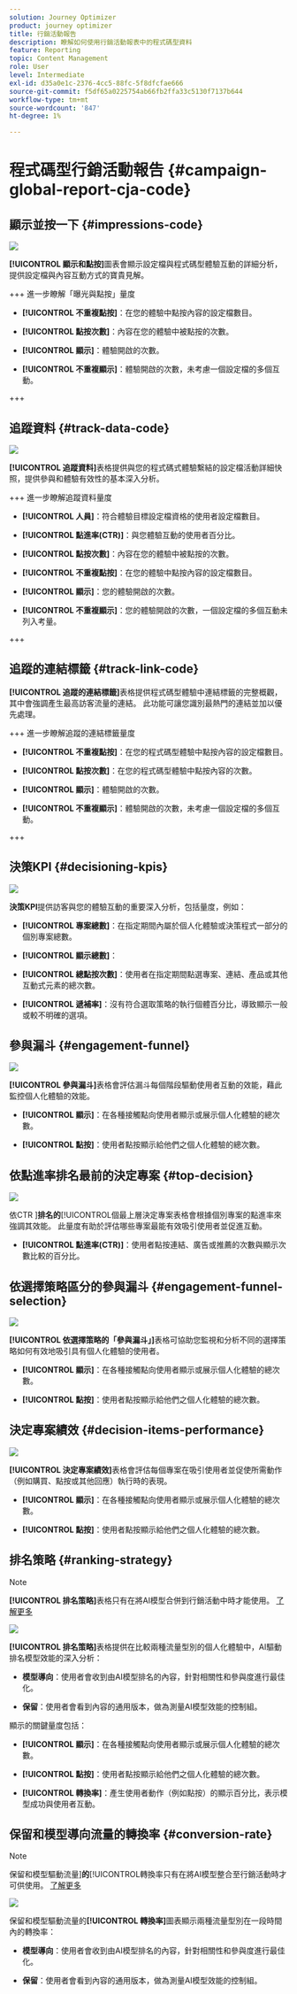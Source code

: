 ```yaml
---
solution: Journey Optimizer
product: journey optimizer
title: 行銷活動報告
description: 瞭解如何使用行銷活動報表中的程式碼型資料
feature: Reporting
topic: Content Management
role: User
level: Intermediate
exl-id: d35a0e1c-2376-4cc5-88fc-5f8dfcfae666
source-git-commit: f5df65a0225754ab66fb2ffa33c5130f7137b644
workflow-type: tm+mt
source-wordcount: '847'
ht-degree: 1%

---
```


# 程式碼型行銷活動報告 {#campaign-global-report-cja-code}

## 顯示並按一下 {#impressions-code}

![](assets/code-based-display-campaign.png)

**[!UICONTROL 顯示和點按]**&#x200B;圖表會顯示設定檔與程式碼型體驗互動的詳細分析，提供設定檔與內容互動方式的寶貴見解。

+++ 進一步瞭解「曝光與點按」量度

* **[!UICONTROL 不重複點按]**：在您的體驗中點按內容的設定檔數目。

* **[!UICONTROL 點按次數]**：內容在您的體驗中被點按的次數。

* **[!UICONTROL 顯示]**：體驗開啟的次數。

* **[!UICONTROL 不重複顯示]**：體驗開啟的次數，未考慮一個設定檔的多個互動。

+++

## 追蹤資料 {#track-data-code}

![](assets/code-based-tracking-data-campaign.png)

**[!UICONTROL 追蹤資料]**&#x200B;表格提供與您的程式碼式體驗繫結的設定檔活動詳細快照，提供參與和體驗有效性的基本深入分析。

+++ 進一步瞭解追蹤資料量度

* **[!UICONTROL 人員]**：符合體驗目標設定檔資格的使用者設定檔數目。

* **[!UICONTROL 點進率(CTR)]**：與您體驗互動的使用者百分比。

* **[!UICONTROL 點按次數]**：內容在您的體驗中被點按的次數。

* **[!UICONTROL 不重複點按]**：在您的體驗中點按內容的設定檔數目。

* **[!UICONTROL 顯示]**：您的體驗開啟的次數。

* **[!UICONTROL 不重複顯示]**：您的體驗開啟的次數，一個設定檔的多個互動未列入考量。

+++

## 追蹤的連結標籤 {#track-link-code}

**[!UICONTROL 追蹤的連結標籤]**&#x200B;表格提供程式碼型體驗中連結標籤的完整概觀，其中會強調產生最高訪客流量的連結。 此功能可讓您識別最熱門的連結並加以優先處理。

+++ 進一步瞭解追蹤的連結標籤量度

* **[!UICONTROL 不重複點按]**：在您的程式碼型體驗中點按內容的設定檔數目。

* **[!UICONTROL 點按次數]**：在您的程式碼型體驗中點按內容的次數。

* **[!UICONTROL 顯示]**：體驗開啟的次數。

* **[!UICONTROL 不重複顯示]**：體驗開啟的次數，未考慮一個設定檔的多個互動。

+++

## 決策KPI {#decisioning-kpis}

![](assets/cja-decisioning-kpis.png)

**決策KPI**&#x200B;提供訪客與您的體驗互動的重要深入分析，包括量度，例如：

* **[!UICONTROL 專案總數]**：在指定期間內屬於個人化體驗或決策程式一部分的個別專案總數。

* **[!UICONTROL 顯示總數]**：

* **[!UICONTROL 總點按次數]**：使用者在指定期間點選專案、連結、產品或其他互動式元素的總次數。

* **[!UICONTROL 遞補率]**：沒有符合選取策略的執行個體百分比，導致顯示一般或較不明確的選項。

## 參與漏斗 {#engagement-funnel}

![](assets/cja-engagement-funnel.png)

**[!UICONTROL 參與漏斗]**&#x200B;表格會評估漏斗每個階段驅動使用者互動的效能，藉此監控個人化體驗的效能。

* **[!UICONTROL 顯示]**：在各種接觸點向使用者顯示或展示個人化體驗的總次數。

* **[!UICONTROL 點按]**：使用者點按顯示給他們之個人化體驗的總次數。

## 依點進率排名最前的決定專案 {#top-decision}

![](assets/cja-top-decisions-ctr.png)

依CTR ]**排名的**[!UICONTROL &#x200B;個最上層決定專案表格會根據個別專案的點進率來強調其效能。 此量度有助於評估哪些專案最能有效吸引使用者並促進互動。

* **[!UICONTROL 點進率(CTR)]**：使用者點按連結、廣告或推薦的次數與顯示次數比較的百分比。

## 依選擇策略區分的參與漏斗 {#engagement-funnel-selection}

![](assets/cja-engagement-funnel-selection.png)

**[!UICONTROL 依選擇策略的「參與漏斗」]**&#x200B;表格可協助您監視和分析不同的選擇策略如何有效地吸引具有個人化體驗的使用者。

* **[!UICONTROL 顯示]**：在各種接觸點向使用者顯示或展示個人化體驗的總次數。

* **[!UICONTROL 點按]**：使用者點按顯示給他們之個人化體驗的總次數。

## 決定專案績效 {#decision-items-performance}

![](assets/cja-decisioning-item-performance.png)

**[!UICONTROL 決定專案績效]**&#x200B;表格會評估每個專案在吸引使用者並促使所需動作（例如購買、點按或其他回應）執行時的表現。

* **[!UICONTROL 顯示]**：在各種接觸點向使用者顯示或展示個人化體驗的總次數。

* **[!UICONTROL 點按]**：使用者點按顯示給他們之個人化體驗的總次數。

## 排名策略 {#ranking-strategy}

>[!NOTE]
>
>**[!UICONTROL 排名策略]**&#x200B;表格只有在將AI模型合併到行銷活動中時才能使用。 [了解更多](../experience-decisioning/ranking.md)

![](assets/cja-decision-ranking-strategy.png)

**[!UICONTROL 排名策略]**&#x200B;表格提供在比較兩種流量型別的個人化體驗中，AI驅動排名模型效能的深入分析：

* **模型導向**：使用者會收到由AI模型排名的內容，針對相關性和參與度進行最佳化。

* **保留**：使用者會看到內容的通用版本，做為測量AI模型效能的控制組。

顯示的關鍵量度包括：

* **[!UICONTROL 顯示]**：在各種接觸點向使用者顯示或展示個人化體驗的總次數。

* **[!UICONTROL 點按]**：使用者點按顯示給他們之個人化體驗的總次數。

* **[!UICONTROL 轉換率]**：產生使用者動作（例如點按）的顯示百分比，表示模型成功與使用者互動。

## 保留和模型導向流量的轉換率 {#conversion-rate}

>[!NOTE]
>
>保留和模型驅動流量&#x200B;]**的**[!UICONTROL &#x200B;轉換率只有在將AI模型整合至行銷活動時才可供使用。 [了解更多](../experience-decisioning/ranking.md)

![](assets/cja-decisioning-conversion.png)

保留和模型驅動流量的&#x200B;**[!UICONTROL 轉換率]**&#x200B;圖表顯示兩種流量型別在一段時間內的轉換率：

* **模型導向**：使用者會收到由AI模型排名的內容，針對相關性和參與度進行最佳化。

* **保留**：使用者會看到內容的通用版本，做為測量AI模型效能的控制組。
